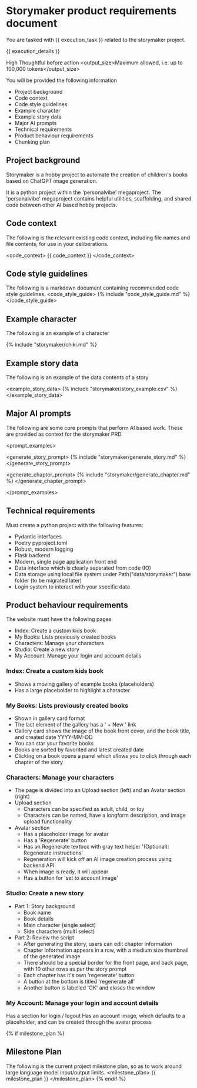 # Storymaker product requirements document

You are tasked with {{ execution_task }} related to the storymaker project.

{{ execution_details }}

<effort>High</effort>
<mode>Thoughtful before action</mode>
<output_size>Maximum allowed, i.e. up to 100,000 tokens</output_size>

You will be provided the following information

* Project background
* Code context
* Code style guidelines
* Example character
* Example story data
* Major AI prompts
* Technical requirements
* Product behaviour requirements
* Chunking plan

## Project background

Storymaker is a hobby project to automate the creation of children's books based on ChatGPT image generation.

It is a python project within the 'personalvibe' megaproject.
The 'personalvibe' megaproject contains helpful utilities, scaffolding, and shared code between other AI based hobby projects.

## Code context

The following is the relevant existing code context, including file names and file contents, for use in your deliberations.

<code_context>
{{ code_context }}
</code_context>

## Code style guidelines

The following is a markdown document containing recommended code style guidelines.
<code_style_guide>
{% include "code_style_guide.md" %}
</code_style_guide>

## Example character

The following is an example of a character

<Example character: Chiki>
{% include "storymaker/chiki.md" %}
</Example character: Chiki>

## Example story data

The following is an example of the data contents of a story

<example_story_data>
{% include "storymaker/story_example.csv" %}
</example_story_data>

## Major AI prompts

The following are some core prompts that perform AI based work.
These are provided as context for the storymaker PRD.

<prompt_examples>

<generate_story_prompt>
{% include "storymaker/generate_story.md" %}
</generate_story_prompt>

<generate_chapter_prompt>
{% include "storymaker/generate_chapter.md" %}
</generate_chapter_prompt>

</prompt_examples>

## Technical requirements

Must create a python project with the following features:

* Pydantic interfaces
* Poetry pyproject.toml
* Robust, modern logging
* Flask backend
* Modern, single page application front end
* Data interface which is clearly separated from code (IO)
* Data storage using local file system under Path("data/storymaker") base folder (to be migrated later)
* Login system to interact with your specific data

## Product behaviour requirements

The website must have the following pages

- Index: Create a custom kids book
- My Books: Lists previously created books
- Characters: Manage your characters
- Studio: Create a new story
- My Account: Manage your login and account details

### Index: Create a custom kids book

- Shows a moving gallery of example books (placeholders)
- Has a large placeholder to highlight a character

### My Books: Lists previously created books

- Shown in gallery card format
- The last element of the gallery has a ' + New ' link
- Gallery card shows the image of the book front cover, and the book title, and created date YYYY-MM-DD
- You can star your favorite books
- Books are sorted by favorited and latest created date
- Clicking on a book opens a panel which allows you to click through each chapter of the story

### Characters: Manage your characters

- The page is divided into an Upload section (left) and an Avatar section (right)
- Upload section
	- Characters can be specified as adult, child, or toy
	- Characters can be named, have a longform description, and image upload functionality
- Avatar section
	- Has a placeholder image for avatar
	- Has a 'Regenerate' button
	- Has an Regenerate textbox with gray text helper '(Optional): Regenerate instructions'
	- Regeneration will kick off an AI image creation process using backend API
	- When image is ready, it will appear
	- Has a button for 'set to account image'

### Studio: Create a new story

- Part 1: Story background
	- Book name
	- Book details
	- Main character (single select)
	- Side characters (multi select)
- Part 2: Review the script
	- After generating the story, users can edit chapter information
	- Chapter information appears in a row, with a medium size thumbnail of the generated image
	- There should be a special border for the front page, and back page, with 10 other rows as per the story prompt
	- Each chapter has it's own 'regenerate' button
	- A button at the bottom is titled 'regenerate all'
	- Another button is labelled 'OK' and closes the window

### My Account: Manage your login and account details

Has a section for login / logout
Has an account image, which defaults to a placeholder, and can be created through the avatar process


{% if milestone_plan %}
## Milestone Plan

The following is the current project milestone plan, so as to work around large language model input/output limits.
<milestone_plan>
{{ milestone_plan }}
</milestone_plan>
{% endif %}
